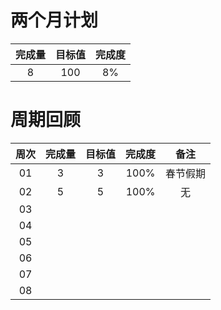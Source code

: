 # 两个月计划

| 完成量 | 目标值 | 完成度 |
| :----: | :----: | :----: |
|   8    |  100   |   8%   |

# 周期回顾

| 周次 | 完成量 | 目标值 | 完成度 |   备注   |
| :--: | :----: | :----: | :----: | :------: |
|  01  |   3    |   3    |  100%  | 春节假期 |
|  02  |   5    |   5    |  100%  |    无    |
|  03  |        |        |        |          |
|  04  |        |        |        |          |
|  05  |        |        |        |          |
|  06  |        |        |        |          |
|  07  |        |        |        |          |
|  08  |        |        |        |          |



